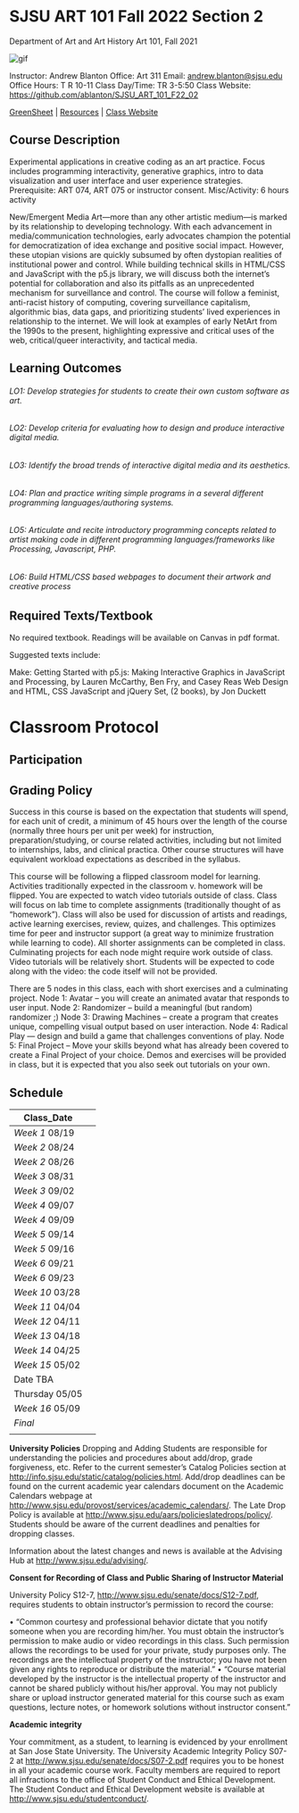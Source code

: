 **SJSU ART 101 Fall 2022 Section 2**
======================
Department of Art and Art History
Art 101, Fall 2021

![gif](https://i.imgur.com/pS5lIDd.gif)

Instructor: Andrew Blanton
Office: Art 311
Email: andrew.blanton@sjsu.edu
Office Hours: T R 10-11
Class Day/Time: TR 3-5:50
Class Website: https://github.com/ablanton/SJSU_ART_101_F22_02

[GreenSheet](https://github.com/ablanton/SJSU_Art_101_F22_02/blob/master/GREENSHEET.md)
| [Resources](https://github.com/ablanton/SJSU_Art_101_F22_02/blob/master/RESOURCES.md)
| [Class Website](https://github.com/ablanton/SJSU_Art_101_F22_02)

Course Description
------------------
Experimental applications in creative coding as an art practice. Focus includes programming interactivity, generative graphics, intro to data visualization and user interface and user experience strategies. Prerequisite: ART 074, ART 075 or instructor consent. Misc/Activity: 6 hours activity

New/Emergent Media Art—more than any other artistic medium—is marked by its relationship to developing technology. With each advancement in media/communication technologies, early advocates champion the potential for democratization of idea exchange and positive social impact. However, these utopian visions are quickly subsumed by often dystopian realities of institutional power and control.  While building technical skills in HTML/CSS and JavaScript with the p5.js library, we will discuss both the internet’s potential for collaboration and also its pitfalls as an unprecedented mechanism for surveillance and control. The course will follow a feminist, anti-racist history of computing, covering surveillance capitalism, algorithmic bias, data gaps, and prioritizing students’ lived experiences in relationship to the internet. We will look at examples of early NetArt from the 1990s to the present, highlighting expressive and critical uses of the web, critical/queer interactivity, and tactical media.


Learning Outcomes
-----------------

###### LO1: Develop strategies for students to create their own custom software as art. 
###### LO2: Develop criteria for evaluating how to design and produce interactive digital media. 
###### LO3: Identify the broad trends of interactive digital media and its aesthetics. 
###### LO4: Plan and practice writing simple programs in a several different programming languages/authoring systems.
###### LO5: Articulate and recite introductory programming concepts related to artist making code in different programming languages/frameworks like Processing, Javascript, PHP.
###### LO6: Build HTML/CSS based webpages to document their artwork and creative process

Required Texts/Textbook
--------
No required textbook. Readings will be available on Canvas in pdf format.

Suggested texts include:

Make: Getting Started with p5.js: Making Interactive Graphics in JavaScript and Processing, by Lauren McCarthy, Ben Fry, and Casey Reas
Web Design and HTML, CSS JavaScript and jQuery Set, (2 books), by Jon Duckett

Classroom Protocol
==================

Participation
-------------



Grading Policy
--------------

Success in this course is based on the expectation that students will spend, for each unit of credit, a minimum of 45 hours over the length of the course (normally three hours per unit per week) for instruction, preparation/studying, or course related activities, including but not limited to internships, labs, and clinical practica. Other course structures will have equivalent workload expectations as described in the syllabus.

This course will be following a flipped classroom model for learning. Activities traditionally expected in the classroom v. homework will be flipped. You are expected to watch video tutorials outside of class. Class will focus on lab time to complete assignments (traditionally thought of as “homework”). Class will also be used for discussion of artists and readings, active learning exercises, review, quizes, and challenges.  This optimizes time for peer and instructor support (a great way to minimize frustration while learning to code). All shorter assignments can be completed in class. Culminating projects for each node might require work outside of class. Video tutorials will be relatively short. Students will be expected to code along with the video: the code itself will not be provided. 

There are 5 nodes in this class, each with short exercises and a culminating project.
Node 1: Avatar – you will create an animated avatar that responds to user input.
Node 2: Randomizer – build a meaningful (but random) randomizer ;)
Node 3: Drawing Machines – create a program that creates unique, compelling visual output based on user interaction.
Node 4: Radical Play — design and build a game that challenges conventions of play. 
Node 5: Final Project – Move your skills beyond what has already been covered to create a Final Project of your choice. Demos and exercises will be provided in class, but it is expected that you also seek out tutorials on your own.


Schedule
--------

| Class_Date          |                                                                                                                                                                        |
| ------------------- |----------------------------------------------------------------------------------------------------------------------------------------------------------------------|
| *Week 1* 08/19      |  |
| *Week 2* 08/24      |  |
| *Week 2* 08/26      |  |
| *Week 3* 08/31      |  |
| *Week 3* 09/02      |  |
| *Week 4* 09/07      |  |
| *Week 4* 09/09      |  |
| *Week 5* 09/14      |  |
| *Week 5* 09/16      |  |
| *Week 6* 09/21      |  |
| *Week 6* 09/23      |  |
| *Week 10* 03/28     |  |
| *Week 11* 04/04     |  |
| *Week 12* 04/11     |  |
| *Week 13* 04/18     |  |
| *Week 14* 04/25     |  |
| *Week 15* 05/02     |  |
| Date TBA            |  |
| Thursday 05/05      |  |
| *Week 16* 05/09     |  |
| *Final*             |  |
|                  |  |

**University Policies**
Dropping and Adding
Students are responsible for understanding the policies and procedures about add/drop, grade forgiveness, etc.  Refer to the current semester’s Catalog Policies section at http://info.sjsu.edu/static/catalog/policies.html.  Add/drop deadlines can be found on the current academic year calendars document on the Academic Calendars webpage at http://www.sjsu.edu/provost/services/academic_calendars/.  The Late Drop Policy is available at http://www.sjsu.edu/aars/policieslatedrops/policy/. Students should be aware of the current deadlines and penalties for dropping classes. 

Information about the latest changes and news is available at the Advising Hub at http://www.sjsu.edu/advising/.

**Consent for Recording of Class and Public Sharing of Instructor Material**

University Policy S12-7, http://www.sjsu.edu/senate/docs/S12-7.pdf, requires students to obtain instructor’s permission to record the course:

•	“Common courtesy and professional behavior dictate that you notify someone when you are recording him/her. You must obtain the instructor’s permission to make audio or video recordings in this class. Such permission allows the recordings to be used for your private, study purposes only. The recordings are the intellectual property of the instructor; you have not been given any rights to reproduce or distribute the material.” 
•	“Course material developed by the instructor is the intellectual property of the instructor and cannot be shared publicly without his/her approval. You may not publicly share or upload instructor generated material for this course such as exam questions, lecture notes, or homework solutions without instructor consent.”

**Academic integrity**

Your commitment, as a student, to learning is evidenced by your enrollment at San Jose State University.  The University Academic Integrity Policy S07-2 at http://www.sjsu.edu/senate/docs/S07-2.pdf requires you to be honest in all your academic course work. Faculty members are required to report all infractions to the office of Student Conduct and Ethical Development. The Student Conduct and Ethical Development website is available at http://www.sjsu.edu/studentconduct/. 

